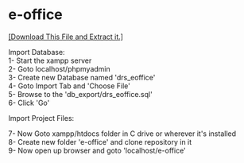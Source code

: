 # e-office

<a href="https://github.com/ahmad-hassan-afzal/e-office/blob/master/e-office.zip" target="_blank">[Download This File and Extract it.]</a>

Import Database:  
1- Start the xampp server  
2- Goto localhost/phpmyadmin  
3- Create new Database named 'drs_eoffice'  
4- Goto Import Tab and 'Choose File'  
5- Browse to the 'db_export/drs_eoffice.sql'  
6- Click 'Go'    

Import Project Files:

7- Now Goto xampp/htdocs folder in C drive or wherever it's installed  
8- Create new folder 'e-office' and clone repository in it  
9- Now open up browser and goto 'localhost/e-office'  
